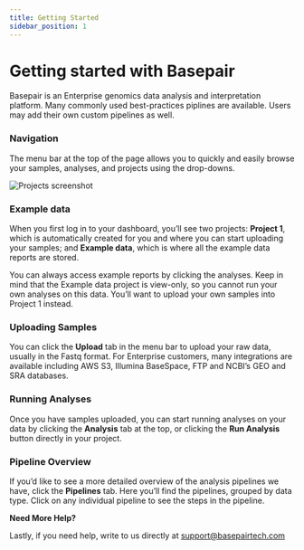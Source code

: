 ```yaml
---
title: Getting Started
sidebar_position: 1
---
```


# Getting started with Basepair

Basepair is an Enterprise genomics data analysis and interpretation platform. Many commonly used best-practices piplines are available. Users may add their own custom pipelines as well.

### Navigation
The menu bar at the top of the page allows you to quickly and easily browse your samples, analyses, and projects using the drop-downs.

![Projects screenshot](https://s3.amazonaws.com/cdn.freshdesk.com/data/helpdesk/attachments/production/14137955692/original/4bD_sDPvtJhyy3iOK77JaWUFlcNZUu1L_g.png?1710345297)


### Example data
When you first log in to your dashboard, you’ll see two projects: **Project 1**, which is automatically created for you and where you can start uploading your samples; and **Example data**, which is where all the example data reports are stored.  

You can always access example reports by clicking the analyses. Keep in mind that the Example data project is view-only, so you cannot run your own analyses on this data. You’ll want to upload your own samples into Project 1 instead.


### Uploading Samples

You can click the **Upload** tab in the menu bar to upload your raw data, usually in the Fastq format. For Enterprise customers, many integrations are available including AWS S3, Illumina BaseSpace, FTP and NCBI’s GEO and SRA databases.

### Running Analyses

Once you have samples uploaded, you can start running analyses on your data by clicking the **Analysis** tab at the top, or clicking the **Run Analysis** button directly in your project.

### Pipeline Overview

If you’d like to see a more detailed overview of the analysis pipelines we have, click the **Pipelines** tab. Here you’ll find the pipelines, grouped by data type. Click on any individual pipeline to see the steps in the pipeline.


**Need More Help?**

Lastly, if you need help, write to us directly at support@basepairtech.com
